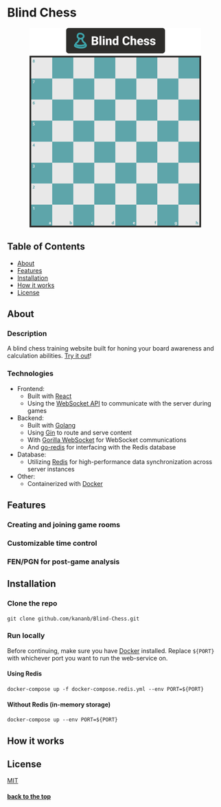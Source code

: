 # Blind Chess
<p align="center">
  <img src="images/preview.png" width="400px" alt="logo and preview" />
</p>

## Table of Contents
* [About](#about)
* [Features](#features)
* [Installation](#installation)
* [How it works](#how-it-works)
* [License](#license)

## About
### Description
A blind chess training website built for honing your board awareness and calculation abilities.
[Try it out](https://mind-chess-kbg6defxyq-uw.a.run.app/)!
### Technologies
* Frontend:
  * Built with [React](https://reactjs.org/)
  * Using the [WebSocket API](https://developer.mozilla.org/en-US/docs/Web/API/WebSockets_API) to communicate with the server during games
* Backend:
  * Built with [Golang](https://go.dev/)
  * Using [Gin](https://github.com/gin-gonic/gin) to route and serve content
  * With [Gorilla WebSocket](https://github.com/gorilla/websocket) for WebSocket communications
  * And [go-redis](https://github.com/go-redis/redis) for interfacing with the Redis database
* Database:
  * Utilizing [Redis](https://redis.io/) for high-performance data synchronization across server instances
* Other:
  * Containerized with [Docker](https://www.docker.com/)

## Features
### Creating and joining game rooms
### Customizable time control
### FEN/PGN for post-game analysis

## Installation
### Clone the repo
```
git clone github.com/kananb/Blind-Chess.git
```
### Run locally
Before continuing, make sure you have [Docker](https://www.docker.com/get-started) installed.
Replace `${PORT}` with whichever port you want to run the web-service on.
#### Using Redis
```
docker-compose up -f docker-compose.redis.yml --env PORT=${PORT}
```
#### Without Redis (in-memory storage)
```
docker-compose up --env PORT=${PORT}
```

## How it works

## License
[MIT](https://mit-license.org/)

#### [back to the top](#blind-chess)
